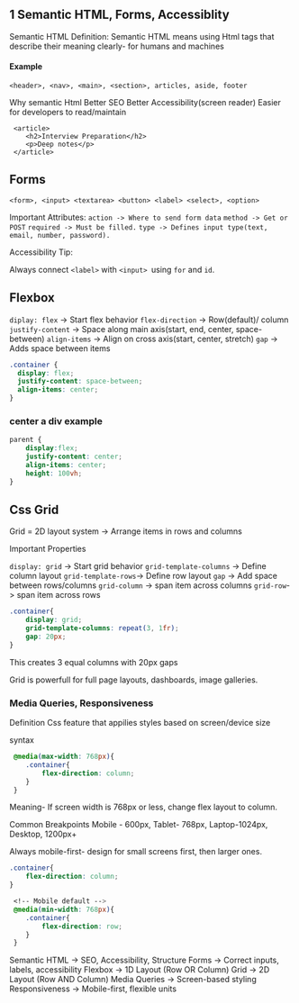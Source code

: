 ## 1  Semantic HTML, Forms, Accessiblity

Semantic HTML
 Definition:
 Semantic HTML means using Html tags that describe their meaning clearly- for humans and machines

#### Example
`<header>, <nav>, <main>, <section>, articles, aside, footer`

Why semantic Html
Better SEO 
Better Accessibility(screen reader)
Easier for developers to read/maintain


````````````````````````
 <article>
    <h2>Interview Preparation</h2>
    <p>Deep notes</p>
 </article>
 `````````````````````````

## Forms
`<form>, <input> <textarea> <button> <label> <select>, <option>`

Important Attributes:
`action -> Where to send form data`
`method -> Get or POST`
`required -> Must be filled.`
`type -> Defines input type(text, email, number, password).`

Accessibility Tip:

Always connect `<label>` with `<input> `using `for` and `id`.

## Flexbox

`diplay: flex`  ->  Start flex behavior
`flex-direction` -> Row(default)/ column
`justify-content` -> Space along main axis(start, end, center, space-between)
`align-items` -> Align on cross axis(start, center, stretch)
`gap` -> Adds space between items


```````````````````css
.container {
  display: flex;
  justify-content: space-between;
  align-items: center;
}


```````````````````````````

### center a div example

`````````````````````````css
parent {
    display:flex;
    justify-content: center;
    align-items: center;
    height: 100vh;
}
``````````````````````````

## Css Grid
Grid = 2D layout system -> Arrange items in rows and columns

Important Properties

`display: grid` -> Start grid behavior
`grid-template-columns` -> Define column layout
`grid-template-rows`-> Define row layout
`gap` -> Add space between rows/columns
`grid-column` -> span item across columns
`grid-row`-> span item across rows

``````````````````````````css
.container{
    display: grid;
    grid-template-columns: repeat(3, 1fr);
    gap: 20px;
}
``````````````````````````````````
This creates 3 equal columns with 20px gaps

Grid is powerfull for full page layouts, dashboards, image galleries.

### Media Queries, Responsiveness
Definition
Css feature that appilies styles based on screen/device size

syntax

````````````````````````````css
 @media(max-width: 768px){
    .container{
        flex-direction: column;
    }
 }
``````````````````````````````

Meaning- If screen width is 768px or less, change flex layout to column.

Common Breakpoints
Mobile - 600px, Tablet- 768px, Laptop-1024px, Desktop, 1200px+

Always mobile-first- design for small screens first, then larger ones.


``````````````````````````````css
.container{
    flex-direction: column;
}

 <!-- Mobile default -->
 @media(min-width: 768px){
    .container{
        flex-direction: row;
    }
 }
`````````````````````````````````

Semantic HTML → SEO, Accessibility, Structure
Forms → Correct inputs, labels, accessibility
Flexbox → 1D Layout (Row OR Column)
Grid → 2D Layout (Row AND Column)
Media Queries → Screen-based styling
Responsiveness → Mobile-first, flexible units